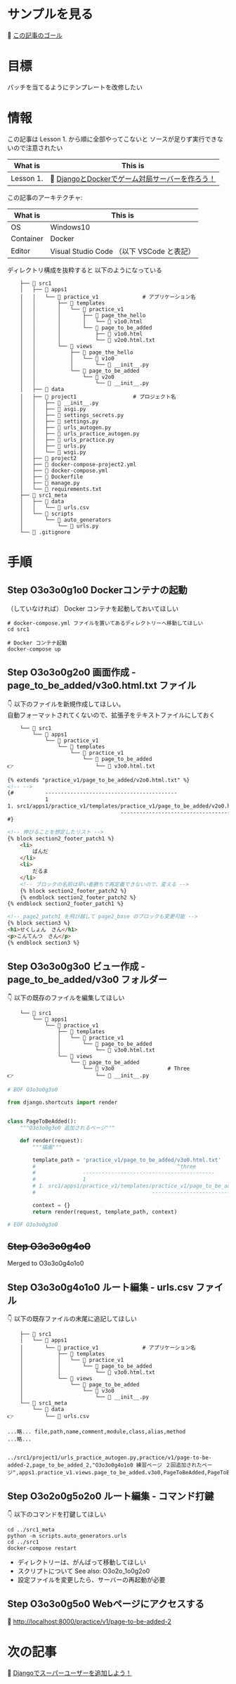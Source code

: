 # サンプルを見る

📖 [この記事のゴール](http://tic.warabenture.com:8000/practice/v1/page-to-be-added-2)  

# 目標

パッチを当てるようにテンプレートを改修したい  

# 情報

この記事は Lesson 1. から順に全部やってこないと ソースが足りず実行できないので注意されたい  

| What is   | This is                                                                                                 |
| --------- | ------------------------------------------------------------------------------------------------------- |
| Lesson 1. | 📖 [DjangoとDockerでゲーム対局サーバーを作ろう！](https://qiita.com/muzudho1/items/eb0df0ea604e1fd9cdae) |

この記事のアーキテクチャ:  

| What is   | This is                                   |
| --------- | ----------------------------------------- |
| OS        | Windows10                                 |
| Container | Docker                                    |
| Editor    | Visual Studio Code （以下 VSCode と表記） |

ディレクトリ構成を抜粋すると 以下のようになっている  

```plaintext
    ├── 📂 src1
    │   ├── 📂 apps1
    │   │   └── 📂 practice_v1              # アプリケーション名
    │   │       ├── 📂 templates
    │   │       │   └── 📂 practice_v1
    │   │       │       ├── 📂 page_the_hello
    │   │       │       │   └── 📄 v1o0.html
    │   │       │       └── 📂 page_to_be_added
    │   │       │           ├── 📄 v1o0.html
    │   │       │           └── 📄 v2o0.html.txt
    │   │       └── 📂 views
    │   │           ├── 📂 page_the_hello
    │   │           │   └── 📂 v1o0
    │   │           │       └── 📄 __init__.py
    │   │           └── 📂 page_to_be_added
    │   │               └── 📂 v2o0
    │   │                   └── 📄 __init__.py
    │   ├── 📂 data
    │   ├── 📂 project1                  # プロジェクト名
    │   │   ├── 📄 __init__.py
    │   │   ├── 📄 asgi.py
    │   │   ├── 📄 settings_secrets.py
    │   │   ├── 📄 settings.py
    │   │   ├── 📄 urls_autogen.py
    │   │   ├── 📄 urls_practice_autogen.py
    │   │   ├── 📄 urls_practice.py
    │   │   ├── 📄 urls.py
    │   │   └── 📄 wsgi.py
    │   ├── 📂 project2
    │   ├── 🐳 docker-compose-project2.yml
    │   ├── 🐳 docker-compose.yml
    │   ├── 🐳 Dockerfile
    │   ├── 📄 manage.py
    │   └── 📄 requirements.txt
    ├── 📂 src1_meta
    │   ├── 📂 data
    │   │   └── 📄 urls.csv
    │   └── 📂 scripts
    │       └── 📂 auto_generators
    │           └── 📄 urls.py
    └── 📄 .gitignore
```

# 手順

## Step O3o3o0g1o0 Dockerコンテナの起動

（していなければ） Docker コンテナを起動しておいてほしい  

```shell
# docker-compose.yml ファイルを置いてあるディレクトリーへ移動してほしい
cd src1

# Docker コンテナ起動
docker-compose up
```

## Step O3o3o0g2o0 画面作成 - page_to_be_added/v3o0.html.txt ファイル

👇 以下のファイルを新規作成してほしい。  
自動フォーマットされてくないので、拡張子をテキストファイルにしておく  

```plaintext
    └── 📂 src1
        └── 📂 apps1
            └── 📂 practice_v1
                └── 📂 templates
                    └── 📂 practice_v1
                        └── 📂 page_to_be_added
👉                          └── 📄 v3o0.html.txt
```

```html
{% extends "practice_v1/page_to_be_added/v2o0.html.txt" %}
<!-- -->
{#          ------------------------------------------
            1
1. src1/apps1/practice_v1/templates/practice_v1/page_to_be_added/v2o0.html.txt
                                    ------------------------------------------
#}

<!-- 伸びることを想定したリスト -->
{% block section2_footer_patch1 %}
    <li>
        ぱんだ
    </li>
    <li>
        だるま
    </li>
    <!-- ブロックの名前は早い者勝ちで再定義できないので、変える -->
    {% block section2_footer_patch2 %}
    {% endblock section2_footer_patch2 %}
{% endblock section2_footer_patch1 %}

<!-- page2_patch1 を飛び越して page2_base のブロックも変更可能 -->
{% block section3 %}
<h1>せくしょん　さん</h1>
<p>こんてんつ　さん</p>
{% endblock section3 %}
```

## Step O3o3o0g3o0 ビュー作成 - page_to_be_added/v3o0 フォルダー

👇 以下の既存のファイルを編集してほしい  

```plaintext
    └── 📂 src1
        └── 📂 apps1
            └── 📂 practice_v1
                ├── 📂 templates
                │   └── 📂 practice_v1
                │       └── 📂 page_to_be_added
                │           └── 📄 v3o0.html.txt
                └── 📂 views
                    └── 📂 page_to_be_added
                        └── 📂 v3o0                 # Three
👉                          └── 📄 __init__.py
```

```py
# BOF O3o3o0g3o0

from django.shortcuts import render


class PageToBeAdded():
    """O3o3o0g3o0 追加されるページ"""

    def render(request):
        """描画"""

        template_path = 'practice_v1/page_to_be_added/v3o0.html.txt'
        #                                             ^three
        #               ------------------------------------------
        #               1
        # 1. src1/apps1/practice_v1/templates/practice_v1/page_to_be_added/v3o0.html.txt を取得
        #                                     ------------------------------------------

        context = {}
        return render(request, template_path, context)

# EOF O3o3o0g3o0
```

## ~~Step O3o3o0g4o0~~

Merged to O3o3o0g4o1o0  

## Step O3o3o0g4o1o0 ルート編集 - urls.csv ファイル

👇 以下の既存ファイルの末尾に追記してほしい  

```plaintext
    ├── 📂 src1
    │   └── 📂 apps1
    │       └── 📂 practice_v1              # アプリケーション名
    │           ├── 📂 templates
    │           │   └── 📂 practice_v1
    │           │       └── 📂 page_to_be_added
    │           │           └── 📄 v3o0.html.txt
    │           └── 📂 views
    │               └── 📂 page_to_be_added
    │                   └── 📂 v3o0
    │                       └── 📄 __init__.py
    └── 📂 src1_meta
        └── 📂 data
👉          └── 📄 urls.csv
```

```csv
...略... file,path,name,comment,module,class,alias,method
...略...


../src1/project1/urls_practice_autogen.py,practice/v1/page-to-be-added-2,page_to_be_added_2,"O3o3o0g4o1o0 練習ページ ２回追加されたページ",apps1.practice_v1.views.page_to_be_added.v3o0,PageToBeAdded,PageToBeAdded2,render
```

## Step O3o2o0g5o2o0 ルート編集 - コマンド打鍵

👇 以下のコマンドを打鍵してほしい  

```shell
cd ../src1_meta
python -m scripts.auto_generators.urls
cd ../src1
docker-compose restart
```

* ディレクトリーは、がんばって移動してほしい
* スクリプトについて See also: O3o2o_1o0g2o0
* 設定ファイルを変更したら、サーバーの再起動が必要

## Step O3o3o0g5o0 Webページにアクセスする

📖 [http://localhost:8000/practice/v1/page-to-be-added-2](http://localhost:8000/practice/v1/page-to-be-added-2)  

# 次の記事

📖 [Djangoでスーパーユーザーを追加しよう！](https://qiita.com/muzudho1/items/cf21fa75e23e1f987153)  
